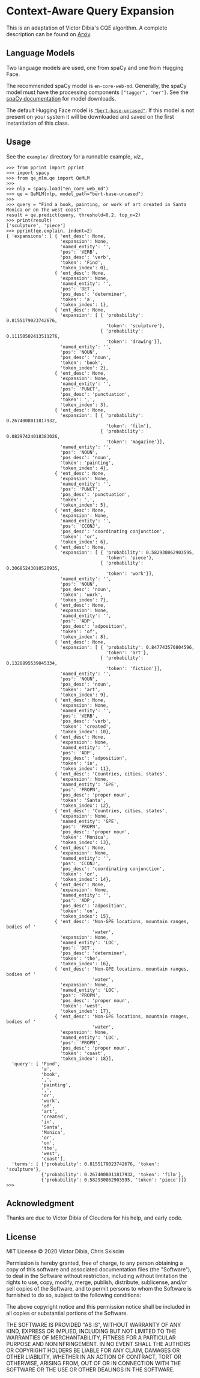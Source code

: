 # Context-Aware Query Expansion

This is an adaptation of Victor Dibia's CQE algorithm. A complete
description can be found on [Arxiv](https://arxiv.org/abs/2007.15211).

## Language Models
Two language models are used, one from spaCy and one from Hugging Face.

The recommended spaCy model is `en-core-web-md`. Generally, the spaCy model
must have the processing components `["tagger", "ner"]`. See the
[spaCy documentation](https://spacy.io/models/en) for model downloads.

The default Hugging Face model is [`"bert-base-uncased"`](https://huggingface.co/transformers/pretrained_models.html).
If this model is not present on your system it will be downloaded and
saved on the first instantiation of this class.

## Usage
See the `example/` directory for a runnable example, *viz.*,

```
>>> from pprint import pprint
>>> import spacy
>>> from qe_mlm.qe import QeMLM
>>>
>>> nlp = spacy.load("en_core_web_md")
>>> qe = QeMLM(nlp, model_path="bert-base-uncased")
>>>
>>> query = "Find a book, painting, or work of art created in Santa Monica or on the west coast"
result = qe.predict(query, threshold=0.2, top_n=2)
>>> print(result)
['sculpture', 'piece']
>>> pprint(qe.explain, indent=2)
{ 'expansions': [ { 'ent_desc': None,
                    'expansion': None,
                    'named_entity': '',
                    'pos': 'VERB',
                    'pos_desc': 'verb',
                    'token': 'Find',
                    'token_index': 0},
                  { 'ent_desc': None,
                    'expansion': None,
                    'named_entity': '',
                    'pos': 'DET',
                    'pos_desc': 'determiner',
                    'token': 'a',
                    'token_index': 1},
                  { 'ent_desc': None,
                    'expansion': [ { 'probability': 0.8155179023742676,
                                     'token': 'sculpture'},
                                   { 'probability': 0.11150502413511276,
                                     'token': 'drawing'}],
                    'named_entity': '',
                    'pos': 'NOUN',
                    'pos_desc': 'noun',
                    'token': 'book',
                    'token_index': 2},
                  { 'ent_desc': None,
                    'expansion': None,
                    'named_entity': '',
                    'pos': 'PUNCT',
                    'pos_desc': 'punctuation',
                    'token': ',',
                    'token_index': 3},
                  { 'ent_desc': None,
                    'expansion': [ { 'probability': 0.2674008011817932,
                                     'token': 'film'},
                                   { 'probability': 0.08297424018383026,
                                     'token': 'magazine'}],
                    'named_entity': '',
                    'pos': 'NOUN',
                    'pos_desc': 'noun',
                    'token': 'painting',
                    'token_index': 4},
                  { 'ent_desc': None,
                    'expansion': None,
                    'named_entity': '',
                    'pos': 'PUNCT',
                    'pos_desc': 'punctuation',
                    'token': ',',
                    'token_index': 5},
                  { 'ent_desc': None,
                    'expansion': None,
                    'named_entity': '',
                    'pos': 'CCONJ',
                    'pos_desc': 'coordinating conjunction',
                    'token': 'or',
                    'token_index': 6},
                  { 'ent_desc': None,
                    'expansion': [ { 'probability': 0.582930862903595,
                                     'token': 'piece'},
                                   { 'probability': 0.30685243010520935,
                                     'token': 'work'}],
                    'named_entity': '',
                    'pos': 'NOUN',
                    'pos_desc': 'noun',
                    'token': 'work',
                    'token_index': 7},
                  { 'ent_desc': None,
                    'expansion': None,
                    'named_entity': '',
                    'pos': 'ADP',
                    'pos_desc': 'adposition',
                    'token': 'of',
                    'token_index': 8},
                  { 'ent_desc': None,
                    'expansion': [ { 'probability': 0.847743570804596,
                                     'token': 'art'},
                                   { 'probability': 0.1328895539045334,
                                     'token': 'fiction'}],
                    'named_entity': '',
                    'pos': 'NOUN',
                    'pos_desc': 'noun',
                    'token': 'art',
                    'token_index': 9},
                  { 'ent_desc': None,
                    'expansion': None,
                    'named_entity': '',
                    'pos': 'VERB',
                    'pos_desc': 'verb',
                    'token': 'created',
                    'token_index': 10},
                  { 'ent_desc': None,
                    'expansion': None,
                    'named_entity': '',
                    'pos': 'ADP',
                    'pos_desc': 'adposition',
                    'token': 'in',
                    'token_index': 11},
                  { 'ent_desc': 'Countries, cities, states',
                    'expansion': None,
                    'named_entity': 'GPE',
                    'pos': 'PROPN',
                    'pos_desc': 'proper noun',
                    'token': 'Santa',
                    'token_index': 12},
                  { 'ent_desc': 'Countries, cities, states',
                    'expansion': None,
                    'named_entity': 'GPE',
                    'pos': 'PROPN',
                    'pos_desc': 'proper noun',
                    'token': 'Monica',
                    'token_index': 13},
                  { 'ent_desc': None,
                    'expansion': None,
                    'named_entity': '',
                    'pos': 'CCONJ',
                    'pos_desc': 'coordinating conjunction',
                    'token': 'or',
                    'token_index': 14},
                  { 'ent_desc': None,
                    'expansion': None,
                    'named_entity': '',
                    'pos': 'ADP',
                    'pos_desc': 'adposition',
                    'token': 'on',
                    'token_index': 15},
                  { 'ent_desc': 'Non-GPE locations, mountain ranges, bodies of '
                                'water',
                    'expansion': None,
                    'named_entity': 'LOC',
                    'pos': 'DET',
                    'pos_desc': 'determiner',
                    'token': 'the',
                    'token_index': 16},
                  { 'ent_desc': 'Non-GPE locations, mountain ranges, bodies of '
                                'water',
                    'expansion': None,
                    'named_entity': 'LOC',
                    'pos': 'PROPN',
                    'pos_desc': 'proper noun',
                    'token': 'west',
                    'token_index': 17},
                  { 'ent_desc': 'Non-GPE locations, mountain ranges, bodies of '
                                'water',
                    'expansion': None,
                    'named_entity': 'LOC',
                    'pos': 'PROPN',
                    'pos_desc': 'proper noun',
                    'token': 'coast',
                    'token_index': 18}],
  'query': [ 'Find',
             'a',
             'book',
             ',',
             'painting',
             ',',
             'or',
             'work',
             'of',
             'art',
             'created',
             'in',
             'Santa',
             'Monica',
             'or',
             'on',
             'the',
             'west',
             'coast'],
  'terms': [ {'probability': 0.8155179023742676, 'token': 'sculpture'},
             {'probability': 0.2674008011817932, 'token': 'film'},
             {'probability': 0.582930862903595, 'token': 'piece'}]}
>>>
```
## Acknowledgment
Thanks are due to Victor Dibia of Cloudera for his help, and early code.

## License
MIT License
&copy; 2020 Victor Dibia, Chris Skiscim

Permission is hereby granted, free of charge, to any person obtaining a copy
of this software and associated documentation files (the "Software"), to deal
in the Software without restriction, including without limitation the rights
to use, copy, modify, merge, publish, distribute, sublicense, and/or sell
copies of the Software, and to permit persons to whom the Software is
furnished to do so, subject to the following conditions:

The above copyright notice and this permission notice shall be included in all
copies or substantial portions of the Software.

THE SOFTWARE IS PROVIDED "AS IS", WITHOUT WARRANTY OF ANY KIND, EXPRESS OR
IMPLIED, INCLUDING BUT NOT LIMITED TO THE WARRANTIES OF MERCHANTABILITY,
FITNESS FOR A PARTICULAR PURPOSE AND NONINFRINGEMENT. IN NO EVENT SHALL THE
AUTHORS OR COPYRIGHT HOLDERS BE LIABLE FOR ANY CLAIM, DAMAGES OR OTHER
LIABILITY, WHETHER IN AN ACTION OF CONTRACT, TORT OR OTHERWISE, ARISING FROM,
OUT OF OR IN CONNECTION WITH THE SOFTWARE OR THE USE OR OTHER DEALINGS IN THE
SOFTWARE.


